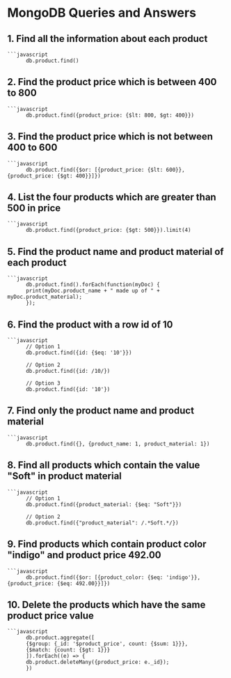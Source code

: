 # MongoDB Queries and Answers

## 1. Find all the information about each product
    ```javascript
          db.product.find()
## 2. Find the product price which is between 400 to 800
    ```javascript
          db.product.find({product_price: {$lt: 800, $gt: 400}})

## 3. Find the product price which is not between 400 to 600
    ```javascript
          db.product.find({$or: [{product_price: {$lt: 600}}, {product_price: {$gt: 400}}]})

## 4. List the four products which are greater than 500 in price
    ```javascript
          db.product.find({product_price: {$gt: 500}}).limit(4)

## 5. Find the product name and product material of each product
    ```javascript
          db.product.find().forEach(function(myDoc) {
          print(myDoc.product_name + " made up of " + myDoc.product_material);
          });

## 6. Find the product with a row id of 10
    ```javascript
          // Option 1
          db.product.find({id: {$eq: '10'}})

          // Option 2
          db.product.find({id: /10/})

          // Option 3
          db.product.find({id: '10'})

## 7. Find only the product name and product material
    ```javascript
          db.product.find({}, {product_name: 1, product_material: 1})

## 8. Find all products which contain the value "Soft" in product material
    ```javascript
          // Option 1
          db.product.find({product_material: {$eq: "Soft"}})

          // Option 2
          db.product.find({"product_material": /.*Soft.*/})

## 9. Find products which contain product color "indigo" and product price 492.00
    ```javascript
          db.product.find({$or: [{product_color: {$eq: 'indigo'}}, {product_price: {$eq: 492.00}}]})

## 10. Delete the products which have the same product price value
    ```javascript
          db.product.aggregate([
          {$group: {_id: '$product_price', count: {$sum: 1}}},
          {$match: {count: {$gt: 1}}}
          ]).forEach((e) => {
          db.product.deleteMany({product_price: e._id});
          })
